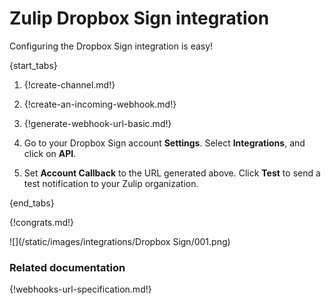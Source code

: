 # Zulip Dropbox Sign integration

Configuring the Dropbox Sign integration is easy!

{start_tabs}

1. {!create-channel.md!}

1. {!create-an-incoming-webhook.md!}

1. {!generate-webhook-url-basic.md!}

1. Go to your Dropbox Sign account **Settings**. Select **Integrations**,
   and click on **API**.

1. Set **Account Callback** to the URL generated above. Click **Test**
   to send a test notification to your Zulip organization.

{end_tabs}

{!congrats.md!}

![](/static/images/integrations/Dropbox Sign/001.png)

### Related documentation

{!webhooks-url-specification.md!}
